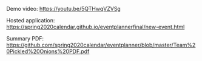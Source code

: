 Demo video: https://youtu.be/5QTHwqVZVSg

Hosted application: https://spring2020calendar.github.io/eventplannerfinal/new-event.html

Summary PDF: https://github.com/spring2020calendar/eventplanner/blob/master/Team%20Pickled%20Onions%20PDF.pdf
